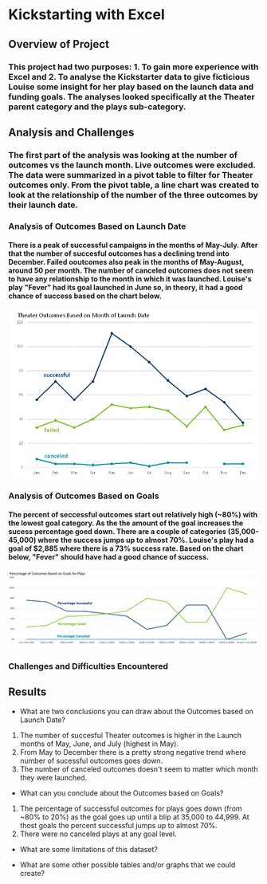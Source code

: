 # Kickstarting with Excel

## Overview of Project

### This project had two purposes: 1. To gain more experience with Excel and 2. To analyse the Kickstarter data to give ficticious Louise some insight for her play based on the launch data and funding goals. The analyses looked specifically at the Theater parent category and the plays sub-category.

## Analysis and Challenges

### The first part of the analysis was looking at the number of outcomes vs the launch month. Live outcomes were excluded. The data were summarized in a pivot table to filter for Theater outcomes only. From the pivot table, a line chart was created to look at the relationship of the number of the three outcomes by their launch date.

### Analysis of Outcomes Based on Launch Date
####  There is a peak of successful campaigns in the months of May-July. After that the number of succesful outcomes has a declining trend into December. Failed ooutcomes also peak in the months of May-August, around 50 per month. The number of canceled outcomes does not seem to have any relationship to the month in which it was launched. Louise's play "Fever" had its goal launched in June so, in theory, it had a good chance of success based on the chart below.  
   ![OutcomeMonths](./resources/Theater_Outcomes_vs_Launch.png)

### Analysis of Outcomes Based on Goals
####  The percent of seccessful outcomes start out relatively high (~80%) with the lowest goal category. As the the amount of the goal increases the sucess percentage goed down. There are a couple of categories (35,000-45,000) where the success jumps up to almost 70%. Louise's play had a goal of $2,885 where there is a 73% success rate. Based on the chart below, "Fever" should have had a good chance of success.
   ![OutcomesGoals](./resources/Outcomes_vs_Goals.png)

### Challenges and Difficulties Encountered

## Results

- What are two conclusions you can draw about the Outcomes based on Launch Date?
1. The number of succesful Theater outcomes is higher in the Launch months of May, June, and July (highest in May). 
1. From May to December there is a pretty strong negative trend where number of sucessful outcomes goes down.
1. The number of canceled outcomes doesn't seem to matter which month they were launched.

- What can you conclude about the Outcomes based on Goals?
1. The percentage of successful outcomes for plays goes down (from ~80% to 20%) as the goal goes up until a blip at 35,000 to 44,999. At thost goals the percent successful jumps up to almost 70%.
2. There were no canceled plays at any goal level.

- What are some limitations of this dataset?

- What are some other possible tables and/or graphs that we could create?
